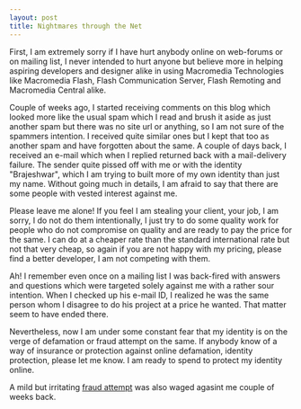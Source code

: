 ```yaml
---
layout: post
title: Nightmares through the Net
---
```


First, I am extremely sorry if I have hurt anybody online on web-forums or on mailing list, I never intended to hurt anyone but believe more in helping aspiring developers and designer alike in using Macromedia Technologies like Macromedia Flash, Flash Communication Server, Flash Remoting and Macromedia Central alike.

Couple of weeks ago, I started receiving comments on this blog which looked more like the usual spam which I read and brush it aside as just another spam but there was no site url or anything, so I am not sure of the spammers intention. I received quite similar ones but I kept that too as another spam and have forgotten about the same. A couple of days back, I received an e-mail which when I replied returned back with a mail-delivery failure. The sender quite pissed off with me or with the identity "Brajeshwar", which I am trying to built more of my own identity than just my name. Without going much in details, I am afraid to say that there are some people with vested interest against me.

Please leave me alone! If you feel I am stealing your client, your job, I am sorry, I do not do them intentionally, I just try to do some quality work for people who do not compromise on quality and are ready to pay the price for the same. I can do at a cheaper rate than the standard international rate but not that very cheap, so again if you are not happy with my pricing, please find a better developer, I am not competing with them.

Ah! I remember even once on a mailing list I was back-fired with answers and questions which were targeted solely against me with a rather sour intention. When I checked up his e-mail ID, I realized he was the same person whom I disagree to do his project at a price he wanted. That matter seem to have ended there.

Nevertheless, now I am under some constant fear that my identity is on the verge of defamation or fraud attempt on the same. If anybody know of a way of insurance or protection against online defamation, identity protection, please let me know. I am ready to spend to protect my identity online.

A mild but irritating [fraud attempt](/2003/a-fraud-attempt/) was also waged agasint me couple of weeks back.